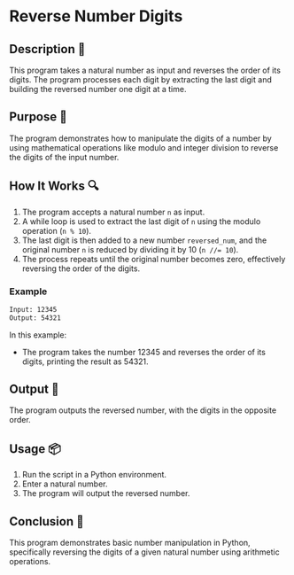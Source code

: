 # Reverse Number Digits

## Description 📝

This program takes a natural number as input and reverses the order of its digits.
The program processes each digit by extracting the last digit and building the reversed number one digit at a time.

## Purpose 🎯

The program demonstrates how to manipulate the digits of a number by using mathematical operations like modulo and integer division to reverse the digits of the input number.

## How It Works 🔍

1. The program accepts a natural number `n` as input.
2. A while loop is used to extract the last digit of `n` using the modulo operation (`n % 10`).
3. The last digit is then added to a new number `reversed_num`, and the original number `n` is reduced by dividing it by 10 (`n //= 10`).
4. The process repeats until the original number becomes zero, effectively reversing the order of the digits.

### Example

```bash
Input: 12345
Output: 54321

```

In this example:

-   The program takes the number 12345 and reverses the order of its digits, printing the result as 54321.

## Output 📜

The program outputs the reversed number, with the digits in the opposite order.

## Usage 📦

1. Run the script in a Python environment.
2. Enter a natural number.
3. The program will output the reversed number.

## Conclusion 🚀

This program demonstrates basic number manipulation in Python, specifically reversing the digits of a given natural number using arithmetic operations.
